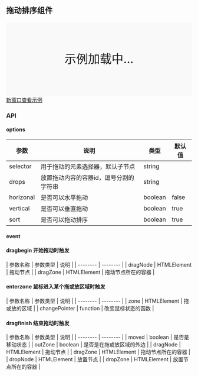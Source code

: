 ## 拖动排序组件

<div style="position:relative" id="mx_1">
    <iframe src="http://localhost/magix-gallery/test.html#!/mx-dragsort/index?inline=true&id=mx_1" frameborder="no" style="width:100%;height:200px;" scrolling="no"></iframe>
    <div style="position:absolute;width:100%;height:200px;background-color:#f9f9f9;text-align:center;line-height:200px;font-size:32px;top:0;right:0;left:0;bottom:0">示例加载中...</div>
</div>
<a href="https://thx.github.io/magix-gallery/#!/mx-dragsort/index" target="_blank">新窗口查看示例</a>

### API

#### options
| 参数 | 说明 | 类型 | 默认值 |
| -------- | -------- | -------- | -------- |
| selector | 用于拖动的元素选择器，默认子节点 | string |
| drops    | 放置拖动内容的容器id，逗号分割的字符串 | string |  |
| horizonal     | 是否可以水平拖动 | boolean | false  |
| vertical     | 是否可以垂直拖动 | boolean | true |
| sort     | 是否可以拖动排序 | boolean | true |

#### event
#### dragbegin 开始拖动时触发

| 参数名称 | 参数类型 | 说明 |
| -------- | -------- |
| dragNode | HTMLElement | 拖动节点 |
| dragZone | HTMLElement | 拖动节点所在的容器 |

#### enterzone 鼠标进入某个拖或放区域时触发

| 参数名称 | 参数类型 | 说明 |
| -------- | -------- |
| zone | HTMLElement | 拖或放的区域 |
| changePointer | function | 改变鼠标状态的函数 |


#### dragfinish 结束拖动时触发

| 参数名称 | 参数类型 | 说明 |
| -------- | -------- |
| moved | boolean | 是否是移动状态 |
| outZone | boolean | 是否是在拖或放区域的外边 |
| dragNode | HTMLElement | 拖动节点 |
| dragZone | HTMLElement | 拖动节点所在的容器 |
| dropNode | HTMLElement | 放置节点 |
| dropZone | HTMLElement | 放置节点所在的容器 |




